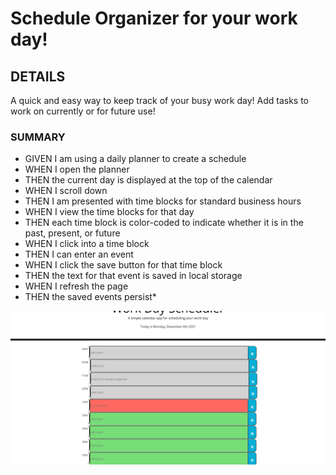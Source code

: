 # Schedule Organizer for your work day!

## DETAILS
A quick and easy way to keep track of your busy work day! Add tasks to work on currently or for future use!

### SUMMARY 
* GIVEN I am using a daily planner to create a schedule
* WHEN I open the planner
* THEN the current day is displayed at the top of the calendar 
* WHEN I scroll down
* THEN I am presented with time blocks for standard business hours 
* WHEN I view the time blocks for that day
* THEN each time block is color-coded to indicate whether it is in the past, present, or future 
* WHEN I click into a time block
* THEN I can enter an event
* WHEN I click the save button for that time block
* THEN the text for that event is saved in local storage
* WHEN I refresh the page
* THEN the saved events persist*

![Image showing work day scheduler.](./assets/screen.png)